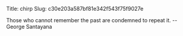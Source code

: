 Title: chirp
Slug: c30e203a587bf81e342f543f75f9027e

Those who cannot remember the past are condemned to repeat it. --George Santayana
